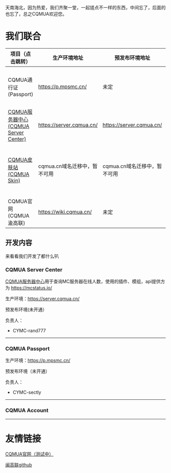 天南海北，因为热爱，我们齐聚一堂，一起搓点不一样的东西，中间忘了，后面的也忘了，总之CQMUA欢迎您。
# 我们联合



| 项目（点击跳转）                                             | 生产环境地址                 | 预发布环境地址               | 负责人            | 备注                                                         |
| ------------------------------------------------------------ | ---------------------------- | ---------------------------- | ----------------- | ------------------------------------------------------------ |
| CQMUA通行证(Passport)                                        | https://p.mpsmc.cn/          | 未定                         | CYMC-sectly       | 原创，react+kotlin，cqmua.cn域名备案完成后迁移               |
| [CQMUA服务器中心(CQMUA Server Center)](https://github.com/CQMUA/CQMUA-MC-ServerCenter) | https://server.cqmua.cn/     | https://server.cqmua.cn/     | CYMC-rand777      | 原创，Vue3+Vite                                              |
| [CQMUA皮肤站(CQMUA Skin)](https://github.com/bs-community)   | cqmua.cn域名迁移中，暂不可用 | cqmua.cn域名迁移中，暂不可用 | CYMC-rand777      | Forked from [blessing skin](https://github.com/bs-community) with MIT license ,modified plugins are powered by [MUA](https://www.mualliance.cn/) |
| CQMUA官网(CQMUA渝高联)                                       | https://wiki.cqmua.cn/       | 未定                         | SWUMC-Marcood2022 |                                                              |



## 开发内容

来看看我们开发了都什么叭

### CQMUA Server Center

[CQMUA服务器中心](https://github.com/CQMUA/CQMUA-MC-ServerCenter)用于查询MC服务器在线人数，使用的插件、模组，api提供方为 https://mcstatus.io/

生产环境：https://server.cqmua.cn/

预发布环境(未开通）

负责人：
- CYMC-rand777

---

### CQMUA Passport

生产环境：https://p.mpsmc.cn/

预发布环境（未开通）

负责人：

- CYMC-sectly



---

### CQMUA Account





---









# 友情链接

[CQMUA官网（测试中）](https://wiki.cqmua.cn/)



[闽高联github](https://github.com/FJMUA)
